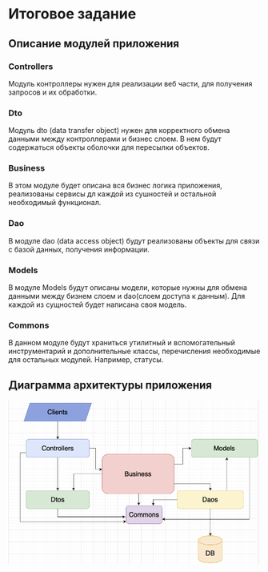 # Итоговое задание

## Описание модулей приложения

### Controllers
Модуль контроллеры нужен для реализации веб части, для получения 
запросов и их обработки.

### Dto
Модуль dto (data transfer object) нужен для корректного обмена данными
между контроллерами и бизнес слоем. В нем будут содержаться объекты оболочки
для пересылки объектов.

### Business
В этом модуле будет описана вся бизнес логика приложения, реализованы сервисы
дл каждой из сушностей и остальной необходимый функционал.

### Dao
В модуле dao (data access object) будут реализованы объекты для связи с базой
данных, получения информации.

### Models
В модуле Models будут описаны модели, которые нужны для обмена данными между
бизнем слоем и dao(слоем доступа к данным). Для каждой из сущностей будет написана
своя модель.



### Commons
В данном модуле будут храниться утилитный и вспомогательный инструментарий
и дополнительные классы, перечисления необходимые для остальных модулей. Например,
статусы.
## Диаграмма архитектуры приложения

![App diagram](https://github.com/SsDp812/finalJavaTask/blob/main/diagram.png)